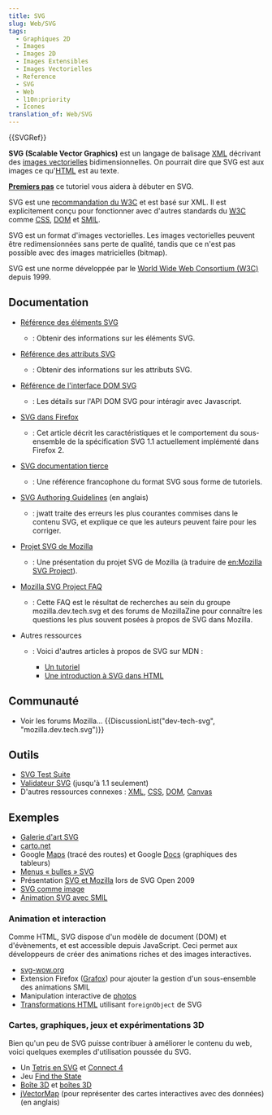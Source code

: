 ```yaml
---
title: SVG
slug: Web/SVG
tags:
  - Graphiques 2D
  - Images
  - Images 2D
  - Images Extensibles
  - Images Vectorielles
  - Reference
  - SVG
  - Web
  - l10n:priority
  - Ícones
translation_of: Web/SVG
---
```

{{SVGRef}}

**SVG (Scalable Vector Graphics)** est un langage de balisage [XML](/fr/docs/Web/XML) décrivant des [images vectorielles](https://fr.wikipedia.org/wiki/Image_vectorielle) bidimensionnelles. On pourrait dire que SVG est aux images ce qu'[HTML](/fr/docs/Web/HTML) est au texte.

**[Premiers pas](/fr/SVG/Tutoriel "fr/SVG/Tutoriel")** ce tutoriel vous aidera à débuter en SVG.

SVG est une [recommandation du W3C](http://www.w3.org/Graphics/SVG/) et est basé sur XML. Il est explicitement conçu pour fonctionner avec d'autres standards du [W3C](http://www.w3.org/) comme [CSS](/fr/CSS "fr/CSS"), [DOM](/fr/DOM "fr/DOM") et [SMIL](http://www.w3.org/AudioVideo/).

SVG est un format d'images vectorielles. Les images vectorielles peuvent être redimensionnées sans perte de qualité, tandis que ce n'est pas possible avec des images matricielles (bitmap).

SVG est une norme développée par le [World Wide Web Consortium (W3C)](https://www.w3.org/) depuis 1999.

## Documentation

- [Référence des éléments SVG](/fr/SVG/Element "fr/SVG/Element")
  - : Obtenir des informations sur les éléments SVG.
- [Référence des attributs SVG](/fr/docs/Web/SVG/Attribute "/fr/docs/Web/SVG/Attribute")
  - : Obtenir des informations sur les attributs SVG.
- [Référence de l'interface DOM SVG](/fr/docs/Référence_du_DOM_Gecko#Interfaces_SVG "/fr/docs/Référence_du_DOM_Gecko#Interfaces_SVG")
  - : Les détails sur l'API DOM SVG pour intéragir avec Javascript.
- [SVG dans Firefox](/fr/SVG_dans_Firefox "fr/SVG_dans_Firefox")
  - : Cet article décrit les caractéristiques et le comportement du sous-ensemble de la spécification SVG 1.1 actuellement implémenté dans Firefox 2.
- [SVG documentation tierce](http://svground.fr/)
  - : Une référence francophone du format SVG sous forme de tutoriels.
- [SVG Authoring Guidelines](http://jwatt.org/svg/authoring/) (en anglais)
  - : jwatt traite des erreurs les plus courantes commises dans le contenu SVG, et explique ce que les auteurs peuvent faire pour les corriger.
- [Projet SVG de Mozilla](/fr/docs/Mozilla/Mozilla_SVG_Project "fr/Projet_SVG_de_Mozilla")
  - : Une présentation du projet SVG de Mozilla (à traduire de [en:Mozilla SVG Project](/fr/Mozilla_SVG_Project "en/Mozilla_SVG_Project")).
- [Mozilla SVG Project FAQ](http://www.mozilla.org/projects/svg/faq.html)
  - : Cette FAQ est le résultat de recherches au sein du groupe mozilla.dev.tech.svg et des forums de MozillaZine pour connaître les questions les plus souvent posées à propos de SVG dans Mozilla.
- Autres ressources

  - : Voici d'autres articles à propos de SVG sur MDN :

    - [Un tutoriel](/fr/docs/Web/SVG/Tutoriel "/fr/docs/Web/SVG/Tutoriel")
    - [Une introduction à SVG dans HTML](/fr/docs/Introduction_à_SVG_dans_HTML "/fr/docs/Introduction_à_SVG_dans_HTML")

## Communauté

- Voir les forums Mozilla... {{DiscussionList("dev-tech-svg", "mozilla.dev.tech.svg")}}

## Outils

- [SVG Test Suite](http://www.w3.org/Graphics/SVG/Test/)
- [Validateur SVG](http://validator.w3.org/) (jusqu'à 1.1 seulement)
- D'autres ressources connexes : [XML](/fr/docs/Web/XML "/fr/docs/XML"), [CSS](/fr/docs/CSS), [DOM](/fr/docs/DOM), [Canvas](/fr/docs/HTML/Canvas)

## Exemples

- [Galerie d'art SVG](http://plurib.us/1shot/2007/svg_gallery/)
- [carto.net](http://www.carto.net/papers/svg/samples/)
- Google [Maps](http://maps.google.com) (tracé des routes) et Google [Docs](http://docs.google.com) (graphiques des tableurs)
- [Menus « bulles » SVG](http://starkravingfinkle.org/projects/demo/svg-bubblemenu-in-html.xml)
- Présentation [SVG et Mozilla](https://jwatt.org/blog/2009/11/16/slides-and-demos-from-svg-open-2009) lors de SVG Open 2009
- [SVG comme image](/fr/docs/Web/SVG/SVG_en_tant_qu_image)
- [Animation SVG avec SMIL](/fr/docs/Web/SVG/SVG_animation_with_SMIL)

### Animation et interaction

Comme HTML, SVG dispose d'un modèle de document (DOM) et d'évènements, et est accessible depuis JavaScript. Ceci permet aux développeurs de créer des animations riches et des images interactives.

- [svg-wow.org](http://svg-wow.org/)
- Extension Firefox ([Grafox](http://schepers.cc/grafox/)) pour ajouter la gestion d'un sous-ensemble des animations SMIL
- Manipulation interactive de [photos](http://people.mozilla.com/~vladimir/demos/photos.svg)
- [Transformations HTML](http://starkravingfinkle.org/blog/2007/07/firefox-3-svg-foreignobject/) utilisant `foreignObject` de SVG

### Cartes, graphiques, jeux et expérimentations 3D

Bien qu'un peu de SVG puisse contribuer à améliorer le contenu du web, voici quelques exemples d'utilisation poussée du SVG.

- Un [Tetris en SVG](http://www.codedread.com/yastframe.php) et [Connect 4](http://www.treebuilder.de/svg/connect4.svg)
- Jeu [Find the State](http://dev.w3.org/SVG/tools/svgweb/samples/svg-files/USStates.svg)
- [Boîte 3D](http://www.treebuilder.de/default.asp?file=441875.xml) et [boîtes 3D](http://www.treebuilder.de/default.asp?file=206524.xml)
- [jVectorMap](http://jvectormap.com/) (pour représenter des cartes interactives avec des données) (en anglais)
